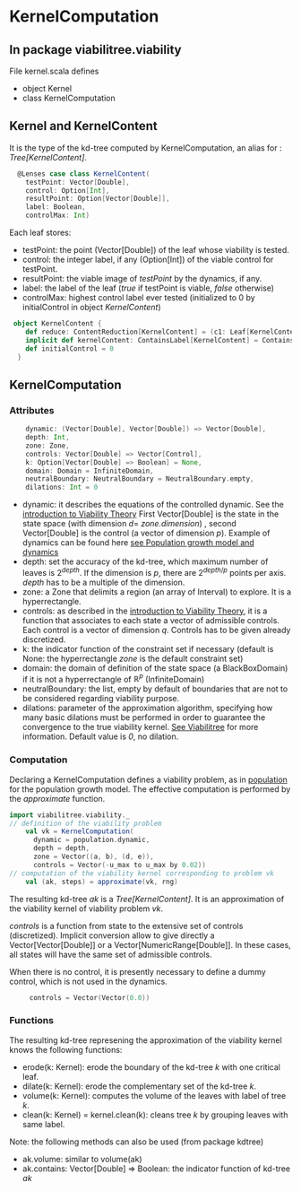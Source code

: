 # KernelComputation

## In package viabilitree.viability
File kernel.scala defines
* object Kernel
* class KernelComputation

## Kernel and KernelContent
It is the type of the kd-tree computed by KernelComputation, an alias for : _Tree[KernelContent]_. 

```scala
  @Lenses case class KernelContent(
    testPoint: Vector[Double],
    control: Option[Int],
    resultPoint: Option[Vector[Double]],
    label: Boolean,
    controlMax: Int)
```
Each leaf stores:
* testPoint: the point (Vector[Double]) of the leaf whose viability is tested.
* control: the integer label, if any (Option[Int]) of the viable control for testPoint. 
* resultPoint: the viable image of _testPoint_ by the dynamics, if any.
* label: the label of the leaf (_true_ if testPoint is viable, _false_ otherwise)
* controlMax: highest control label ever tested (initialized to 0 by initialControl in object _KernelContent_)

```scala
 object KernelContent {
    def reduce: ContentReduction[KernelContent] = (c1: Leaf[KernelContent], c2: Leaf[KernelContent]) => Some(c1.content)
    implicit def kernelContent: ContainsLabel[KernelContent] = ContainsLabel[KernelContent](KernelContent.label.get)
    def initialControl = 0
  }
```
## KernelComputation
### Attributes
```scala
    dynamic: (Vector[Double], Vector[Double]) => Vector[Double],
    depth: Int,
    zone: Zone,
    controls: Vector[Double] => Vector[Control],
    k: Option[Vector[Double] => Boolean] = None,
    domain: Domain = InfiniteDomain,
    neutralBoundary: NeutralBoundary = NeutralBoundary.empty,
    dilations: Int = 0
```
* dynamic: it describes the equations of the controlled dynamic. See the [introduction to Viability Theory][MVT] First Vector[Double] is the state in the state space (with dimension _d_= _zone.dimension_) , second Vector[Double] is the control (a vector of dimension _p_).  Example of dynamics can be found here [see Population growth model and dynamics][population]
* depth: set the accuracy of the kd-tree, which maximum number of leaves is $`2^{depth}`$. If the dimension is $`p`$, there are $`2^{depth/p}`$ points per axis. _depth_ has to be a multiple of the dimension.
* zone: a Zone that delimits a region (an array of Interval) to explore. It is a hyperrectangle.
* controls: as described in the [introduction to Viability Theory][MVT], it is a function that associates to each state a vector of admissible controls. Each control is a vector of dimension _q_. Controls has to be given already discretized.
* k: the indicator function of the constraint set if necessary (default is None: the hyperrectangle _zone_ is the default constraint set)
* domain: the domain of definition of the state space (a BlackBoxDomain) if it is not a hyperrectangle of $`{\mathbb R}^p`$ (InfiniteDomain)
* neutralBoundary: the list, empty by default of boundaries that are not to be considered regarding viability purpose.
* dilations: parameter of the approximation algorithm, specifying how many basic dilations must be performed in order to guarantee the convergence to the true viability kernel. [See Viabilitree][viabilitree] for more information. Default value is _0_, no dilation.

### Computation
Declaring a KernelComputation defines a viability problem, as in [population] for the population growth model. The effective computation is performed by the _approximate_ function.
```scala
import viabilitree.viability._
// definition of the viability problem
    val vk = KernelComputation(
      dynamic = population.dynamic,
      depth = depth,
      zone = Vector((a, b), (d, e)),
      controls = Vector(-u_max to u_max by 0.02))
// computation of the viability kernel corresponding to problem vk
    val (ak, steps) = approximate(vk, rng)
```
The resulting kd-tree _ak_ is a _Tree[KernelContent]_. It is an approximation of the viability kernel of viability problem _vk_.

_controls_ is a function from state to the extensive set of controls (discretized). Implicit conversion allow to give directly a Vector[Vector[Double]] or a Vector[NumericRange[Double]]. In these cases, all states will have the same set of admissible controls.

When there is no control, it is presently necessary to define a dummy control, which is not used in the dynamics.
```scala
     controls = Vector(Vector(0.0))
```

### Functions
The resulting kd-tree represening the approximation of the viability kernel knows the following functions:
* erode(k: Kernel): erode the boundary of the kd-tree _k_ with one critical leaf.
* dilate(k: Kernel): erode the complementary set of the kd-tree _k_.
* volume(k: Kernel): computes the volume of the leaves with label of tree _k_.
* clean(k: Kernel) = kernel.clean(k): cleans tree _k_ by grouping leaves with same label.

Note: the following methods can also be used (from package kdtree)
* ak.volume: similar to volume(ak)
* ak.contains: Vector[Double] => Boolean: the indicator function of kd-tree _ak_
 

<!-- Identifiers, in alphabetical order -->
[MVT]: https://gitlab.iscpif.fr/viability/viabilitree/tree/master#mathematical-viability-theory-2-3 "Short Introduction to the Mathematical Viability Theory"
[population]: https://gitlab.iscpif.fr/viability/viabilitree/tree/master/example/population/src/main/scala/fr/iscpif/population "Population growth example"
[viabilitree]: https://hal.archives-ouvertes.fr/hal-01319738v1 "Working paper with technical proofs"